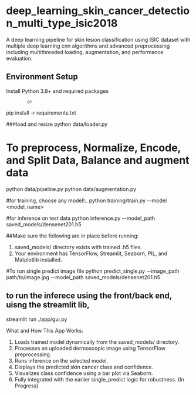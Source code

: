 # deep_learning_skin_cancer_detection_multi_type_isic2018
A deep learning pipeline for skin lesion classification using ISIC dataset with multiple deep learning cnn algorithms and advanced preprocessing including multithreaded loading, augmentation, and performance evaluation.

## Environment Setup

Install Python 3.8+ and required packages 

            or

pip install -r requirements.txt

###load and resize
python data/loader.py

# To preprocess, Normalize, Encode, and Split Data, Balance and augment data
python data/pipeline.py
python data/augmentation.py



#for training, choose any model!..
python training/train.py --model <model_name>

#for inference on test data
python inference.py --model_path saved_models/densenet201.h5

##Make sure the following are in place before running:
1. saved_models/ directory exists with trained .h5 files.
2. Your environment has TensorFlow, Streamlit, Seaborn, PIL, and Matplotlib installed.


#To run single predict image file
python predict_single.py --image_path path/to/image.jpg --model_path saved_models/densenet201.h5



## to run the inferece using the front/back end, uisng the streamlit lib,
streamlit run ./app/gui.py

What and How This App Works:
1. Loads trained model dynamically from the saved_models/ directory.
2. Processes an uploaded dermoscopic image using TensorFlow preprocessing.
3. Runs inference on the selected model.
4. Displays the predicted skin cancer class and confidence.
5. Visualizes class confidence using a bar plot via Seaborn.
6. Fully integrated with the earlier single_predict logic for robustness. (In Progress)


